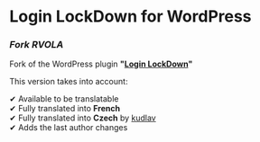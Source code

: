 # Login LockDown for WordPress
### *Fork RVOLA*

Fork of the WordPress plugin **"[Login LockDown](https://wordpress.org/plugins/login-lockdown)"**

This version takes into account:  

✔︎ Available to be translatable  
✔︎ Fully translated into **French**  
✔︎ Fully translated into **Czech** by [kudlav](https://github.com/kudlav)  
✔︎ Adds the last author changes  
